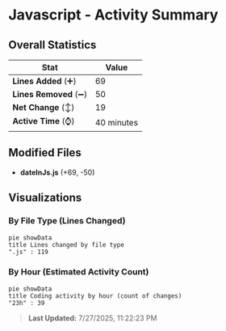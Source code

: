 # Javascript - Activity Summary 

## Overall Statistics

| Stat                   | Value                                                             |
| ---------------------- | ----------------------------------------------------------------- |
| **Lines Added** (➕)   | 69                                          |
| **Lines Removed** (➖) | 50                                        |
| **Net Change** (↕)    | 19                |
| **Active Time** (⌚)   | 40 minutes |


## Modified Files
- **dateInJs.js** (+69, -50)

## Visualizations

### By File Type (Lines Changed)

```mermaid
pie showData
title Lines changed by file type
".js" : 119
```

### By Hour (Estimated Activity Count)

```mermaid
pie showData
title Coding activity by hour (count of changes)
"23h" : 39
```


> **Last Updated:** 7/27/2025, 11:22:23 PM